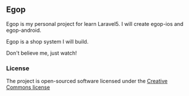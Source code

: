 ## Egop

Egop is my personal project for learn Laravel5. I will create egop-ios and egop-android.

Egop is a shop system I will build.

Don't believe me, just watch!


### License

The project is open-sourced software licensed under the [Creative Commons license](https://creativecommons.org/licenses/)
